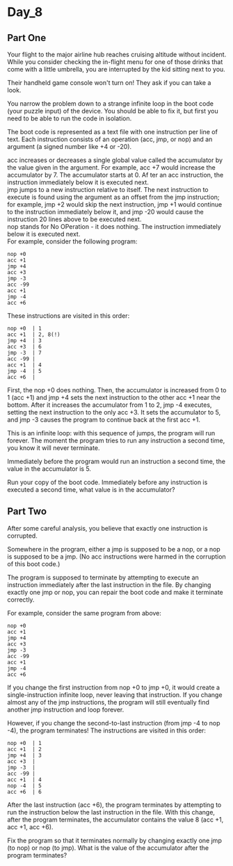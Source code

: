# Day_8
## Part One
Your flight to the major airline hub reaches cruising altitude without incident. While you consider checking the in-flight menu for one of those drinks that come with a little umbrella, you are interrupted by the kid sitting next to you.  
  
Their handheld game console won't turn on! They ask if you can take a look.  
  
You narrow the problem down to a strange infinite loop in the boot code (your puzzle input) of the device. You should be able to fix it, but first you need to be able to run the code in isolation.  
  
The boot code is represented as a text file with one instruction per line of text. Each instruction consists of an operation (acc, jmp, or nop) and an argument (a signed number like +4 or -20).  

acc increases or decreases a single global value called the accumulator by the value given in the argument. For example, acc +7 would increase the accumulator by 7. The accumulator starts at 0. Af  ter an acc instruction, the instruction immediately below it is executed next.  
jmp jumps to a new instruction relative to itself. The next instruction to execute is found using the argument as an offset from the jmp instruction; for example, jmp +2 would skip the next instruction, jmp +1 would continue to the instruction immediately below it, and jmp -20 would cause the instruction 20 lines above to be executed next.  
nop stands for No OPeration - it does nothing. The instruction immediately below it is executed next.  
For example, consider the following program:  
```
nop +0
acc +1
jmp +4
acc +3
jmp -3
acc -99
acc +1
jmp -4
acc +6
```
These instructions are visited in this order:  
```
nop +0  | 1
acc +1  | 2, 8(!)
jmp +4  | 3
acc +3  | 6
jmp -3  | 7
acc -99 |
acc +1  | 4
jmp -4  | 5
acc +6  |
```
First, the nop +0 does nothing. Then, the accumulator is increased from 0 to 1 (acc +1) and jmp +4 sets the next instruction to the other acc +1 near the bottom. After it increases the accumulator from 1 to 2, jmp -4 executes, setting the next instruction to the only acc +3. It sets the accumulator to 5, and jmp -3 causes the program to continue back at the first acc +1.  
  
This is an infinite loop: with this sequence of jumps, the program will run forever. The moment the program tries to run any instruction a second time, you know it will never terminate.  
  
Immediately before the program would run an instruction a second time, the value in the accumulator is 5.  
  
Run your copy of the boot code. Immediately before any instruction is executed a second time, what value is in the accumulator?  

## Part Two

After some careful analysis, you believe that exactly one instruction is corrupted.  
  
Somewhere in the program, either a jmp is supposed to be a nop, or a nop is supposed to be a jmp. (No acc instructions were harmed in the corruption of this boot code.)  
  
The program is supposed to terminate by attempting to execute an instruction immediately after the last instruction in the file. By changing exactly one jmp or nop, you can repair the boot code and make it terminate correctly.  
  
For example, consider the same program from above:  
```
nop +0
acc +1
jmp +4
acc +3
jmp -3
acc -99
acc +1
jmp -4
acc +6
```
If you change the first instruction from nop +0 to jmp +0, it would create a single-instruction infinite loop, never leaving that instruction. If you change almost any of the jmp instructions, the program will still eventually find another jmp instruction and loop forever.  
  
However, if you change the second-to-last instruction (from jmp -4 to nop -4), the program terminates! The instructions are visited in this order:  
```
nop +0  | 1
acc +1  | 2
jmp +4  | 3
acc +3  |
jmp -3  |
acc -99 |
acc +1  | 4
nop -4  | 5
acc +6  | 6
```
After the last instruction (acc +6), the program terminates by attempting to run the instruction below the last instruction in the file. With this change, after the program terminates, the accumulator contains the value 8 (acc +1, acc +1, acc +6).  
  
Fix the program so that it terminates normally by changing exactly one jmp (to nop) or nop (to jmp). What is the value of the accumulator after the program terminates?  
